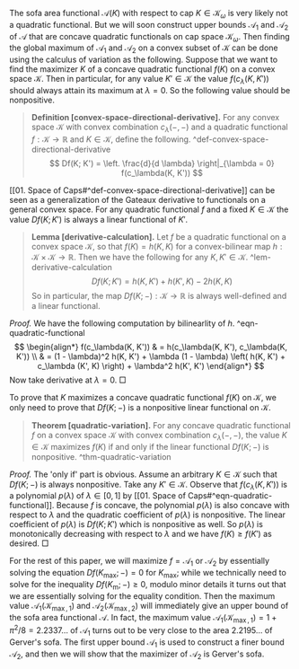 

The sofa area functional $\mathcal{A}(K)$ with respect to cap $K \in \mathcal{K}_\omega$ is very likely not a quadratic functional. But we will soon construct upper bounds $\mathcal{A}_1$ and $\mathcal{A}_2$ of $\mathcal{A}$ that are concave quadratic functionals on cap space $\mathcal{K}_\omega$. Then finding the global maximum of $\mathcal{A}_1$ and $\mathcal{A}_2$ on a convex subset of $\mathcal{K}$ can be done using the calculus of variation as the following. Suppose that we want to find the maximizer $K$ of a concave quadratic functional $f(K)$ on a convex space $\mathcal{K}$. Then in particular, for any value $K' \in \mathcal{K}$ the value $f(c_\lambda(K, K'))$ should always attain its maximum at $\lambda = 0$. So the following value should be nonpositive.

> __Definition [convex-space-directional-derivative].__ For any convex space $\mathcal{K}$ with convex combination $c_\lambda(-, -)$ and a quadratic functional $f : \mathcal{K} \to \mathbb{R}$ and $K \in \mathcal{K}$, define the following. ^def-convex-space-directional-derivative
$$
Df(K; K') = \left. \frac{d}{d \lambda} \right|_{\lambda = 0} f(c_\lambda(K, K'))
$$

[[01. Space of Caps#^def-convex-space-directional-derivative]] can be seen as a generalization of the Gateaux derivative to functionals on a general convex space. For any quadratic functional $f$ and a fixed $K \in \mathcal{K}$ the value $Df(K; K')$ is always a linear functional of $K'$.

> __Lemma [derivative-calculation].__ Let $f$ be a quadratic functional on a convex space $\mathcal{K}$, so that $f(K) = h(K, K)$ for a convex-bilinear map $h : \mathcal{K} \times \mathcal{K} \to \mathbb{R}$. Then we have the following for any $K, K' \in \mathcal{K}$. ^lem-derivative-calculation
$$
Df(K; K') = h(K, K') + h(K', K) - 2 h (K, K)
$$
> So in particular, the map $Df(K; -) : \mathcal{K} \to \mathbb{R}$ is always well-defined and a linear functional. 

_Proof._ We have the following computation by bilinearlity of $h$. ^eqn-quadratic-functional
$$
\begin{align*}
f(c_\lambda(K, K')) & = h(c_\lambda(K, K'), c_\lambda(K, K')) \\
& = (1 - \lambda)^2 h(K, K') + \lambda (1 - \lambda) \left( h(K, K') + c_\lambda (K', K) \right) + \lambda^2 h(K', K')
\end{align*}
$$
Now take derivative at $\lambda = 0$. □

To prove that $K$ maximizes a concave quadratic functional $f(K)$ on $\mathcal{K}$, we only need to prove that $Df(K; -)$ is a nonpositive linear functional on $\mathcal{K}$. 

> __Theorem [quadratic-variation].__ For any concave quadratic functional $f$ on a convex space $\mathcal{K}$ with convex combination $c_\lambda(-, -)$, the value $K \in \mathcal{K}$ maximizes $f(K)$ if and only if the linear functional $Df(K; -)$ is nonpositive. ^thm-quadratic-variation

_Proof._ The 'only if' part is obvious. Assume an arbitrary $K \in \mathcal{K}$ such that $Df(K; -)$ is always nonpositive. Take any $K' \in \mathcal{K}$. Observe that $f(c_\lambda(K, K'))$ is a polynomial $p(\lambda)$ of $\lambda \in [0, 1]$ by [[01. Space of Caps#^eqn-quadratic-functional]]. Because $f$ is concave, the polynomial $p(\lambda)$ is also concave with respect to $\lambda$ and the quadratic coefficient of $p(\lambda)$ is nonpositive. The linear coefficient of $p(\lambda)$ is $Df(K; K')$ which is nonpositive as well. So $p(\lambda)$ is monotonically decreasing with respect to $\lambda$ and we have $f(K) \geq f(K')$ as desired. □

For the rest of this paper, we will maximize $f = \mathcal{A}_1$ or $\mathcal{A}_2$ by essentially solving the equation $Df(K_{\max}; -) = 0$ for $K_{\max}$; while we technically need to solve for the inequality $Df(K_{\text{m}}; -) \geq 0$, modulo minor details it turns out that we are essentially solving for the equality condition. Then the maximum value $\mathcal{A}_1(\mathcal{K}_{\max, 1})$ and $\mathcal{A}_2(\mathcal{K}_{\max, 2})$ will immediately give an upper bound of the sofa area functional $\mathcal{A}$. In fact, the maximum value $\mathcal{A}_1(\mathcal{K}_{\max, 1}) = 1 + \pi^2/8 = 2.2337\dots$ of $\mathcal{A}_1$ turns out to be very close to the area $2.2195\dots$ of Gerver's sofa. The first upper bound $\mathcal{A}_1$ is used to construct a finer bound $\mathcal{A}_2$, and then we will show that the maximizer of $\mathcal{A}_2$ is Gerver's sofa.
